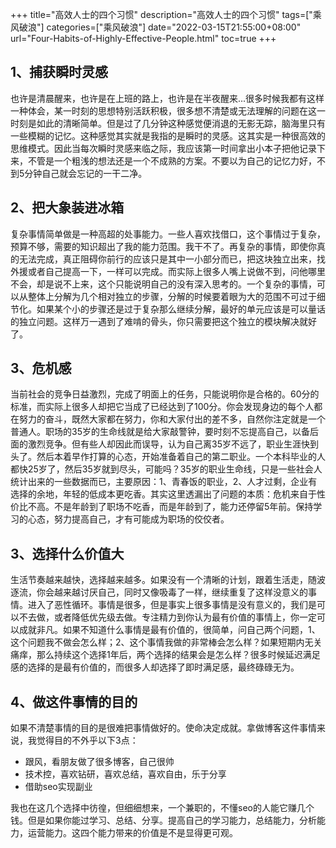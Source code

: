 +++
title="高效人士的四个习惯"
description="高效人士的四个习惯"
tags=["乘风破浪"]
categories=["乘风破浪"]
date="2022-03-15T21:55:00+08:00" 
url="Four-Habits-of-Highly-Effective-People.html"
toc=true
+++
## 1、捕获瞬时灵感

也许是清晨醒来，也许是在上班的路上，也许是在半夜醒来...很多时候我都有这样一种体会，某一时刻的思想特别活跃积极，很多想不清楚或无法理解的问题在这一时刻是如此的清晰简单。但是过了几分钟这种感觉便消退的无影无踪，脑海里只有一些模糊的记忆。这种感觉其实就是我指的是瞬时的灵感。这其实是一种很高效的思维模式。因此当每次瞬时灵感来临之际，我应该第一时间拿出小本子把他记录下来，不管是一个粗浅的想法还是一个不成熟的方案。不要以为自己的记忆力好，不到5分钟自己就会忘记的一干二净。



## 2、把大象装进冰箱

复杂事情简单做是一种高超的处事能力。一些人喜欢找借口，这个事情过于复杂，预算不够，需要的知识超出了我的能力范围。我干不了。再复杂的事情，即使你真的无法完成，真正阻碍你前行的应该只是其中一小部分而已，把这块独立出来，找外援或者自己提高一下，一样可以完成。而实际上很多人嘴上说做不到，问他哪里不会，却是说不上来，这个只能说明自己的没有深入思考的。一个复杂的事情，可以从整体上分解为几个相对独立的步骤，分解的时候要着眼为大的范围不可过于细节化。如果某个小的步骤还是过于复杂那么继续分解，最好的单元应该是可以量话的独立问题。这样万一遇到了难啃的骨头，你只需要把这个独立的模块解决就好了。



## 3、危机感

当前社会的竞争日益激烈，完成了明面上的任务，只能说明你是合格的。60分的标准，而实际上很多人却把它当成了已经达到了100分。你会发现身边的每个人都在努力的奋斗，既然大家都在努力，你和大家付出的差不多，自然你注定就是一个普通人。职场的35岁的生命线就是给大家敲警钟，要时刻不忘提高自己，以备后面的激烈竞争。但有些人却因此而误导，认为自己离35岁不远了，职业生涯快到头了。然后本着早作打算的心态，开始准备着自己的第二职业。一个本科毕业的人都快25岁了，然后35岁就到尽头，可能吗？35岁的职业生命线，只是一些社会人统计出来的一些数据而已，主要原因：1、青春饭的职业，2、人才过剩，企业有选择的余地，年轻的低成本更吃香。其实这里透漏出了问题的本质：危机来自于性价比不高。不是年龄到了职场不吃香，而是年龄到了，能力还停留5年前。保持学习的心态，努力提高自己，才有可能成为职场的佼佼者。



## 3、选择什么价值大

生活节奏越来越快，选择越来越多。如果没有一个清晰的计划，跟着生活走，随波逐流，你会越来越讨厌自己，同时又像吸毒了一样，继续重复了这样没意义的事情。进入了恶性循环。事情是很多，但是事实上很多事情是没有意义的，我们是可以不去做，或者降低优先级去做。专注精力到你认为最有价值的事情上，你一定可以成就非凡。如果不知道什么事情是最有价值的，很简单，问自己两个问题，1、这个问题我不做会怎么样；2、这个事情我做的非常棒会怎么样？如果短期内无关痛痒，那么持续这个选择1年后，两个选择的结果会是怎么样？很多时候延迟满足感的选择的是最有价值的，而很多人却选择了即时满足感，最终碌碌无为。



## 4、做这件事情的目的

如果不清楚事情的目的是很难把事情做好的。使命决定成就。拿做博客这件事情来说，我觉得目的不外乎以下3点：

+ 跟风，看朋友做了很多博客，自己很帅
+ 技术控，喜欢钻研，喜欢总结，喜欢自由，乐于分享
+ 借助seo实现副业

我也在这几个选择中彷徨，但细细想来，一个兼职的，不懂seo的人能它赚几个钱。但是如果你能过学习、总结、分享。提高自己的学习能力，总结能力，分析能力，运营能力。这四个能力带来的价值是不是显得更可观。
